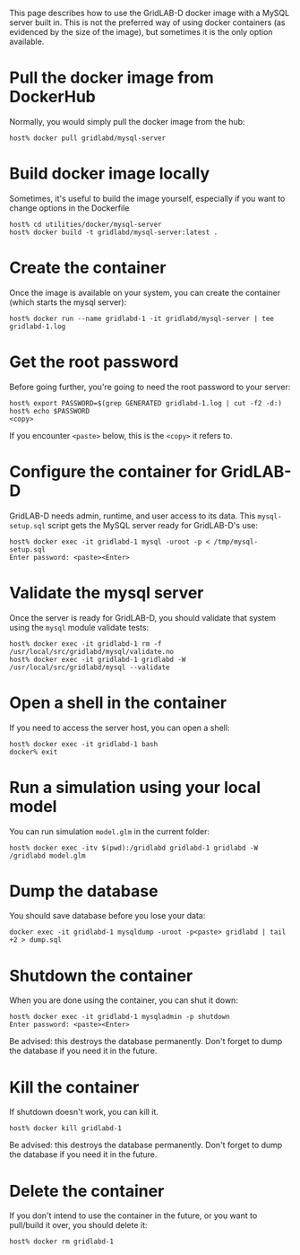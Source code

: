 This page describes how to use the GridLAB-D docker image with a MySQL server built in. This is not the preferred way of using docker containers (as evidenced by the size of the image), but sometimes it is the only option available.

# Pull the docker image from DockerHub
Normally, you would simply pull the docker image from the hub:
~~~
host% docker pull gridlabd/mysql-server
~~~

# Build docker image locally
Sometimes, it's useful to build the image yourself, especially if you want to change options in the Dockerfile
~~~
host% cd utilities/docker/mysql-server
host% docker build -t gridlabd/mysql-server:latest .
~~~

# Create the container
Once the image is available on your system, you can create the container (which starts the mysql server):
~~~
host% docker run --name gridlabd-1 -it gridlabd/mysql-server | tee gridlabd-1.log
~~~

# Get the root password
Before going further, you're going to need the root password to your server:
~~~
host% export PASSWORD=$(grep GENERATED gridlabd-1.log | cut -f2 -d:)
host% echo $PASSWORD
<copy>
~~~
If you encounter `<paste>` below, this is the `<copy>` it refers to. 

# Configure the container for GridLAB-D
GridLAB-D needs admin, runtime, and user access to its data. This `mysql-setup.sql` script gets the MySQL server ready for GridLAB-D's use:
~~~
host% docker exec -it gridlabd-1 mysql -uroot -p < /tmp/mysql-setup.sql
Enter password: <paste><Enter>
~~~

# Validate the mysql server
Once the server is ready for GridLAB-D, you should validate that system using the `mysql` module validate tests:
~~~
host% docker exec -it gridlabd-1 rm -f /usr/local/src/gridlabd/mysql/validate.no
host% docker exec -it gridlabd-1 gridlabd -W /usr/local/src/gridlabd/mysql --validate
~~~

# Open a shell in the container
If you need to access the server host, you can open a shell:
~~~
host% docker exec -it gridlabd-1 bash
docker% exit
~~~

# Run a simulation using your local model
You can run simulation `model.glm` in the current folder:
~~~
host% docker exec -itv $(pwd):/gridlabd gridlabd-1 gridlabd -W /gridlabd model.glm 
~~~

# Dump the database
You should save database before you lose your data:
~~~
docker exec -it gridlabd-1 mysqldump -uroot -p<paste> gridlabd | tail +2 > dump.sql
~~~

# Shutdown the container
When you are done using the container, you can shut it down:
~~~
host% docker exec -it gridlabd-1 mysqladmin -p shutdown
Enter password: <paste><Enter>
~~~
Be advised: this destroys the database permanently. Don't forget to dump the database if you need it in the future.

# Kill the container
If shutdown doesn't work, you can kill it.
~~~
host% docker kill gridlabd-1
~~~
Be advised: this destroys the database permanently. Don't forget to dump the database if you need it in the future.

# Delete the container
If you don't intend to use the container in the future, or you want to pull/build it over, you should delete it:
~~~
host% docker rm gridlabd-1
~~~
